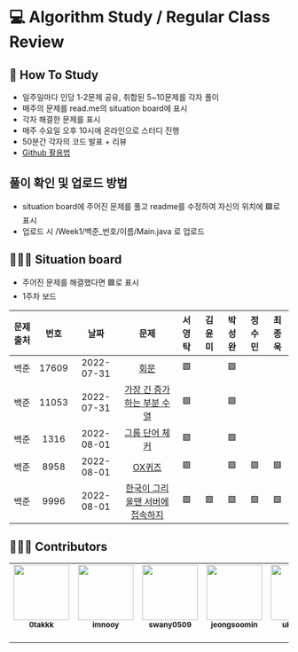 # 💻 Algorithm Study / Regular Class Review

## 📄 How To Study
- 일주일마다 인당 1-2문제 공유, 취합된 5~10문제를 각자 풀이
- 매주의 문제를 read.me의 situation board에 표시
- 각자 해결한 문제를 표시
- 매주 수요일 오후 10시에 온라인으로 스터디 진행
- 50분간 각자의 코드 발표 + 리뷰
- [Github 활용법](./docs)

## 풀이 확인 및 업로드 방법
- situation board에 주어진 문제를 풀고 readme를 수정하여 자신의 위치에 🟩로 표시
- 업로드 시 /Week1/백준_번호/이름/Main.java 로 업로드

## 🧑🏽‍💻 Situation board
- 주어진 문제를 해결했다면 🟩로 표시
- 1주차 보드

| 문제 출처| 번호     | 날짜     | 문제      | 서영탁  | 김윤미  | 박성완  | 정수민  | 최종욱  |  
| :---------: | :---------: | :---------: | :---------: | :--------: | :--------: | :--------: | :--------: | :--------: |  
| 백준     | 17609    |2022-07-31|[회문](https://www.acmicpc.net/problem/17609) |🟩|   |🟩|   |   |  
| 백준     | 11053     |2022-07-31|[가장 긴 증가하는 부분 수열](https://www.acmicpc.net/problem/11053) |🟩|   |🟩|   |   |  
| 백준     | 1316 |2022-08-01|[그룹 단어 체커](https://www.acmicpc.net/problem/1316) |🟩|   |🟩|   |   |  
| 백준     | 8958 |2022-08-01|[OX퀴즈](https://www.acmicpc.net/problem/8958) |🟩|   |🟩|🟩|  🟩 |  
| 백준     | 9996 |2022-08-01|[한국이 그리울땐 서버에 접속하지](https://www.acmicpc.net/problem/9996) |🟩|🟩  |🟩 |🟩| 🟩  |  



## 🙋🏻‍♂️ Contributors

<table>
  <tr>
    <td align="center"><a href="https://github.com/0takkk"><img src="https://avatars.githubusercontent.com/u/89503136?s=400&v=4" width="100px;" alt=""/><br /><sub><b>0takkk</b><br></sub></a><br /></td>
    <td align="center"><a href="https://github.com/imnooy"><img src="https://avatars.githubusercontent.com/u/75800620?v=4" width="100px;" alt=""/><br /><sub><b>imnooy</b><br></sub></a><br /></td>
    <td align="center"><a href="https://github.com/swany0509"><img src="https://avatars.githubusercontent.com/u/80639522?v=4" width="100px;" alt=""/><br /><sub><b>swany0509</b><br></sub></a><br /></td>
    <td align="center"><a href="https://github.com/jeongsoomin"><img src="https://avatars.githubusercontent.com/u/72005627?v=4" width="100px;" alt=""/><br /><sub><b>jeongsoomin</b><br></sub></a><br /></td>
    <td align="center"><a href="https://github.com/ukknown"><img src="https://avatars.githubusercontent.com/u/87683992?v=4" width="100px;" alt=""/><br /><sub><b>ukknown</b><br></sub></a><br /></td>
  </tr>
</table>
